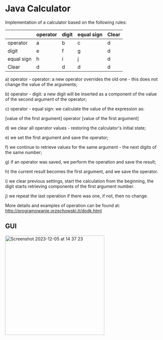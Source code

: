 # Java Calculator

Implementation of a calculator based on the following rules:

|           |operator | digit | equal sign | Clear |
------------|---------|-------|------------|-------|
operator    | a       | b     | c          | d     |
digit       | e       | f     | g          | d     |
equal sign  | h       | i     | j          | d     |
Clear       | d       | d     | d          | d     |  


a)  operator - operator:   a new operator overrides the old one - this does not change the value of the arguments;

b)  operator - digit:   a new digit will be inserted as a component of the value of the second argument of the operator;

c)  operator - equal sign:  we calculate the value of the expression as:

[value of the first argument]  operator  [value of the first argument]

d)  we clear all operator values - restoring the calculator's initial state;

e)  we set the first argument and save the operator;

f)  we continue to retrieve values for the same argument - the next digits of the same number;

g)  if an operator was saved, we perform the operation and save the result;

h)  the current result becomes the first argument, and we save the operator.

i)  we clear previous settings, start the calculation from the beginning, the digit starts retrieving components of the first argument number.

j)  we repeat the last operation if there was one, if not, then no change.

More details and examples of operation can be found at: http://programowanie.orzechowski.it/dodk.html


## GUI
<img width="322" alt="Screenshot 2023-12-05 at 14 37 23" src="https://github.com/Nemezjusz/KalkulatorJava/assets/50834734/8a4c1769-1f24-484c-9527-477777d1f98f">